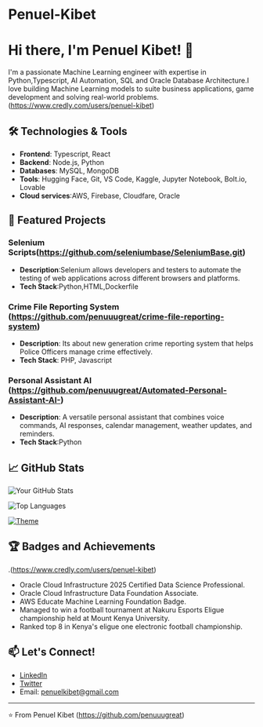 # Penuel-Kibet
# Hi there, I'm Penuel Kibet! 👋

I'm a passionate Machine Learning engineer with expertise in Python,Typescript, AI Automation, SQL and Oracle Database Architecture.I love building Machine Learning models to suite business applications, game development and solving real-world problems.(https://www.credly.com/users/penuel-kibet)

## 🛠️ Technologies & Tools

- **Frontend**: Typescript, React
- **Backend**: Node.js, Python
- **Databases**: MySQL, MongoDB
- **Tools**: Hugging Face, Git, VS Code, Kaggle, Jupyter Notebook, Bolt.io, Lovable
- **Cloud services**:AWS, Firebase, Cloudfare, Oracle

## 🌟 Featured Projects
### Selenium Scripts(https://github.com/seleniumbase/SeleniumBase.git)
- **Description**:Selenium allows developers and testers to automate the testing of web applications across different browsers and platforms.
- **Tech Stack**:Python,HTML,Dockerfile

### Crime File Reporting System (https://github.com/penuuugreat/crime-file-reporting-system)
- **Description**: Its about new generation crime reporting system that helps Police Officers manage crime effectively.
- **Tech Stack**: PHP, Javascript
  
 ### Personal Assistant AI (https://github.com/penuuugreat/Automated-Personal-Assistant-AI-)
 - **Description**: A versatile personal assistant that combines voice commands, AI responses, calendar management, weather updates, and reminders.
 - **Tech Stack**:Python

## 📈 GitHub Stats

![Your GitHub Stats](https://github-readme-stats.vercel.app/api?username=penuuugreat&show_icons=true&theme=dark)

![Top Languages](https://github-readme-stats.vercel.app/api/top-langs/?username=penuuugreat&layout=compact&theme=dark)

[![Theme](https://img.shields.io/badge/Theme-Light%20/%20Dark-blue)](https://github.com/penuuugreat)

## 🏆 Badges and Achievements
.(https://www.credly.com/users/penuel-kibet)
- Oracle Cloud Infrastructure 2025 Certified Data Science Professional.
- Oracle Cloud Infrastructure Data Foundation Associate.
- AWS Educate Machine Learning Foundation Badge.
- Managed to win a football tournament at Nakuru Esports Eligue championship held at Mount Kenya University.
- Ranked top 8 in Kenya's eligue one  electronic football championship.

## 📫 Let's Connect!

- [LinkedIn](https://www.linkedin.com)
- [Twitter](https://twitter.com)
- Email: penuelkibet@gmail.com

---

⭐️ From Penuel Kibet (https://github.com/penuuugreat)
